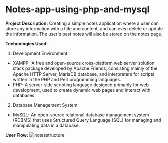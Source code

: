 # Notes-app-using-php-and-mysql

**Project Description:** Creating a simple notes application where a user can store any information with a title and content, and can even delete or update the information. The user's past notes will also be stored on the notes page.

**Technologies Used:**
1. Development Environment:
  - XAMPP- A free and open-source cross-platform web server solution stack package developed by Apache Friends, consisting mainly of the Apache HTTP Server, MariaDB database, and interpreters for scripts written in the PHP and Perl programming languages.
  - PHP- A server-side scripting language designed primarily for web development, used to create dynamic web pages and interact with databases.

2. Database Management System:
  - MySQL- An open-source relational database management system (RDBMS) that uses Structured Query Language (SQL) for managing and manipulating data in a database.

**User Flow:** 
![notesstructure](https://github.com/SanskritiHarmukh/Notes-app-using-php-and-mysql/assets/74777863/49d1d1ec-cb57-41a5-b103-9b6a6e7c75e0)
